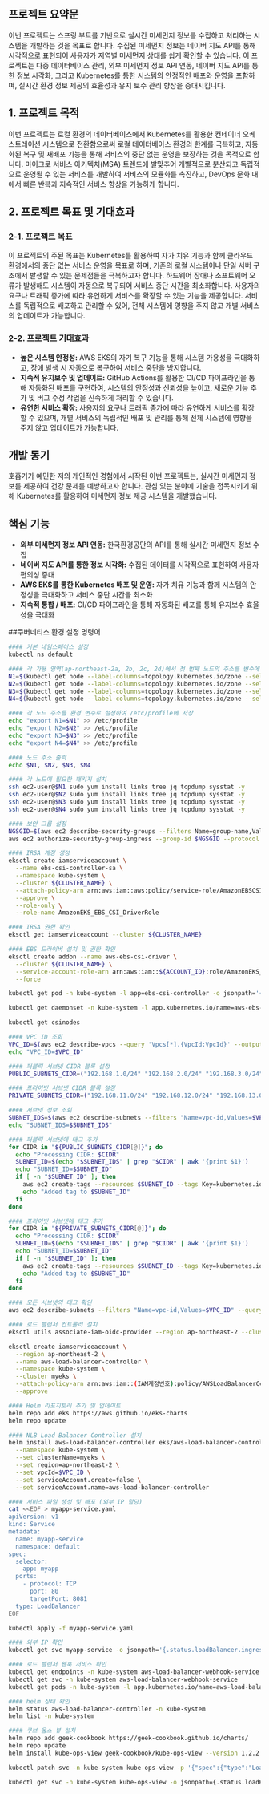
## 프로젝트 요약문
이번 프로젝트는 스프링 부트를 기반으로 실시간 미세먼지 정보를 수집하고 처리하는 시스템을 개발하는 것을 목표로 합니다. 수집된 미세먼지 정보는 네이버 지도 API를 통해 시각적으로 표현되어 사용자가 지역별 미세먼지 상태를 쉽게 확인할 수 있습니다. 이 프로젝트는 다중 데이터베이스 관리, 외부 미세먼지 정보 API 연동, 네이버 지도 API를 통한 정보 시각화, 그리고 Kubernetes를 통한 시스템의 안정적인 배포와 운영을 포함하며, 실시간 환경 정보 제공의 효율성과 유지 보수 관리 향상을 증대시킵니다.

## 1. 프로젝트 목적
이번 프로젝트는 로컬 환경의 데이터베이스에서 Kubernetes를 활용한 컨테이너 오케스트레이션 시스템으로 전환함으로써 로컬 데이터베이스 환경의 한계를 극복하고, 자동화된 복구 및 재배포 기능을 통해 서비스의 중단 없는 운영을 보장하는 것을 목적으로 합니다. 마이크로 서비스 아키텍처(MSA) 트렌드에 발맞추어 개별적으로 분산되고 독립적으로 운영될 수 있는 서비스를 개발하여 서비스의 모듈화를 촉진하고, DevOps 문화 내에서 빠른 반복과 지속적인 서비스 향상을 가능하게 합니다.

## 2. 프로젝트 목표 및 기대효과

### 2-1. 프로젝트 목표
이 프로젝트의 주된 목표는 Kubernetes를 활용하여 자가 치유 기능과 함께 클라우드 환경에서의 중단 없는 서비스 운영을 목표로 하며, 기존의 로컬 시스템이나 단일 서버 구조에서 발생할 수 있는 문제점들을 극복하고자 합니다. 하드웨어 장애나 소프트웨어 오류가 발생해도 시스템이 자동으로 복구되어 서비스 중단 시간을 최소화합니다. 사용자의 요구나 트래픽 증가에 따라 유연하게 서비스를 확장할 수 있는 기능을 제공합니다. 서비스를 독립적으로 배포하고 관리할 수 있어, 전체 시스템에 영향을 주지 않고 개별 서비스의 업데이트가 가능합니다.

### 2-2. 프로젝트 기대효과
- **높은 시스템 안정성:** AWS EKS의 자기 복구 기능을 통해 시스템 가용성을 극대화하고, 장애 발생 시 자동으로 복구하여 서비스 중단을 방지합니다.
- **지속적 유지보수 및 업데이트:** GitHub Actions를 활용한 CI/CD 파이프라인을 통해 자동화된 배포를 구현하여, 시스템의 안정성과 신뢰성을 높이고, 새로운 기능 추가 및 버그 수정 작업을 신속하게 처리할 수 있습니다.
- **유연한 서비스 확장:** 사용자의 요구나 트래픽 증가에 따라 유연하게 서비스를 확장할 수 있으며, 개별 서비스의 독립적인 배포 및 관리를 통해 전체 시스템에 영향을 주지 않고 업데이트가 가능합니다.

## 개발 동기
호흡기가 예민한 저의 개인적인 경험에서 시작된 이번 프로젝트는, 실시간 미세먼지 정보를 제공하여 건강 문제를 예방하고자 합니다. 관심 있는 분야에 기술을 접목시키기 위해 Kubernetes를 활용하여 미세먼지 정보 제공 시스템을 개발했습니다.

## 핵심 기능
- **외부 미세먼지 정보 API 연동:** 한국환경공단의 API를 통해 실시간 미세먼지 정보 수집
- **네이버 지도 API를 통한 정보 시각화:** 수집된 데이터를 시각적으로 표현하여 사용자 편의성 증대
- **AWS EKS를 통한 Kubernetes 배포 및 운영:** 자가 치유 기능과 함께 시스템의 안정성을 극대화하고 서비스 중단 시간을 최소화
- **지속적 통합 / 배포:** CI/CD 파이프라인을 통해 자동화된 배포를 통해 유지보수 효율성을 극대화



##쿠버네티스 환경 설졍 명령어
```bash
#### 기본 네임스페이스 설정
kubectl ns default

#### 각 가용 영역(ap-northeast-2a, 2b, 2c, 2d)에서 첫 번째 노드의 주소를 변수에 저장
N1=$(kubectl get node --label-columns=topology.kubernetes.io/zone --selector=topology.kubernetes.io/zone=ap-northeast-2a -o jsonpath={.items[0].status.addresses[0].address})
N2=$(kubectl get node --label-columns=topology.kubernetes.io/zone --selector=topology.kubernetes.io/zone=ap-northeast-2b -o jsonpath={.items[0].status.addresses[0].address})
N3=$(kubectl get node --label-columns=topology.kubernetes.io/zone --selector=topology.kubernetes.io/zone=ap-northeast-2c -o jsonpath={.items[0].status.addresses[0].address})
N4=$(kubectl get node --label-columns=topology.kubernetes.io/zone --selector=topology.kubernetes.io/zone=ap-northeast-2d -o jsonpath={.items[0].status.addresses[0].address})

#### 각 노드 주소를 환경 변수로 설정하여 /etc/profile에 저장
echo "export N1=$N1" >> /etc/profile
echo "export N2=$N2" >> /etc/profile
echo "export N3=$N3" >> /etc/profile
echo "export N4=$N4" >> /etc/profile

#### 노드 주소 출력
echo $N1, $N2, $N3, $N4

#### 각 노드에 필요한 패키지 설치
ssh ec2-user@$N1 sudo yum install links tree jq tcpdump sysstat -y
ssh ec2-user@$N2 sudo yum install links tree jq tcpdump sysstat -y
ssh ec2-user@$N3 sudo yum install links tree jq tcpdump sysstat -y
ssh ec2-user@$N4 sudo yum install links tree jq tcpdump sysstat -y

#### 보안 그룹 설정
NGSGID=$(aws ec2 describe-security-groups --filters Name=group-name,Values=*ng1* --query "SecurityGroups[*].[GroupId]" --output text)
aws ec2 authorize-security-group-ingress --group-id $NGSGID --protocol '-1' --cidr 192.168.1.100/32

#### IRSA 계정 생성
eksctl create iamserviceaccount \
  --name ebs-csi-controller-sa \
  --namespace kube-system \
  --cluster ${CLUSTER_NAME} \
  --attach-policy-arn arn:aws:iam::aws:policy/service-role/AmazonEBSCSIDriverPolicy \
  --approve \
  --role-only \
  --role-name AmazonEKS_EBS_CSI_DriverRole

#### IRSA 권한 확인
eksctl get iamserviceaccount --cluster ${CLUSTER_NAME}

#### EBS 드라이버 설치 및 권한 확인
eksctl create addon --name aws-ebs-csi-driver \
  --cluster ${CLUSTER_NAME} \
  --service-account-role-arn arn:aws:iam::${ACCOUNT_ID}:role/AmazonEKS_EBS_CSI_DriverRole \
  --force

kubectl get pod -n kube-system -l app=ebs-csi-controller -o jsonpath='{.items[0].spec.containers[*].name}' ; echo

kubectl get daemonset -n kube-system -l app.kubernetes.io/name=aws-ebs-csi-driver -o jsonpath='{.items[0].spec.template.spec.containers[*].name}' ; echo

kubectl get csinodes

#### VPC ID 조회
VPC_ID=$(aws ec2 describe-vpcs --query 'Vpcs[*].{VpcId:VpcId}' --output text)
echo "VPC_ID=$VPC_ID"

#### 퍼블릭 서브넷 CIDR 블록 설정
PUBLIC_SUBNETS_CIDR=("192.168.1.0/24" "192.168.2.0/24" "192.168.3.0/24" "192.168.4.0/24")

#### 프라이빗 서브넷 CIDR 블록 설정
PRIVATE_SUBNETS_CIDR=("192.168.11.0/24" "192.168.12.0/24" "192.168.13.0/24" "192.168.14.0/24")

#### 서브넷 정보 조회
SUBNET_IDS=$(aws ec2 describe-subnets --filters "Name=vpc-id,Values=$VPC_ID" --query 'Subnets[*].[SubnetId,CidrBlock]' --output text)
echo "SUBNET_IDS=$SUBNET_IDS"

#### 퍼블릭 서브넷에 태그 추가
for CIDR in "${PUBLIC_SUBNETS_CIDR[@]}"; do
  echo "Processing CIDR: $CIDR"
  SUBNET_ID=$(echo "$SUBNET_IDS" | grep "$CIDR" | awk '{print $1}')
  echo "SUBNET_ID=$SUBNET_ID"
  if [ -n "$SUBNET_ID" ]; then
    aws ec2 create-tags --resources $SUBNET_ID --tags Key=kubernetes.io/role/elb,Value=1
    echo "Added tag to $SUBNET_ID"
  fi
done

#### 프라이빗 서브넷에 태그 추가
for CIDR in "${PRIVATE_SUBNETS_CIDR[@]}"; do
  echo "Processing CIDR: $CIDR"
  SUBNET_ID=$(echo "$SUBNET_IDS" | grep "$CIDR" | awk '{print $1}')
  echo "SUBNET_ID=$SUBNET_ID"
  if [ -n "$SUBNET_ID" ]; then
    aws ec2 create-tags --resources $SUBNET_ID --tags Key=kubernetes.io/role/internal-elb,Value=1
    echo "Added tag to $SUBNET_ID"
  fi
done

#### 모든 서브넷의 태그 확인
aws ec2 describe-subnets --filters "Name=vpc-id,Values=$VPC_ID" --query 'Subnets[*].{ID:SubnetId,Tags:Tags}' --output table

#### 로드 밸런서 컨트롤러 설치
eksctl utils associate-iam-oidc-provider --region ap-northeast-2 --cluster myeks --approve

eksctl create iamserviceaccount \
  --region ap-northeast-2 \
  --name aws-load-balancer-controller \
  --namespace kube-system \
  --cluster myeks \
  --attach-policy-arn arn:aws:iam::(IAM계정번호):policy/AWSLoadBalancerControllerIAMPolicy \
  --approve

#### Helm 리포지토리 추가 및 업데이트
helm repo add eks https://aws.github.io/eks-charts
helm repo update

#### NLB Load Balancer Controller 설치
helm install aws-load-balancer-controller eks/aws-load-balancer-controller \
  --namespace kube-system \
  --set clusterName=myeks \
  --set region=ap-northeast-2 \
  --set vpcId=$VPC_ID \
  --set serviceAccount.create=false \
  --set serviceAccount.name=aws-load-balancer-controller

#### 서비스 파일 생성 및 배포 (외부 IP 할당)
cat <<EOF > myapp-service.yaml
apiVersion: v1
kind: Service
metadata:
  name: myapp-service
  namespace: default
spec:
  selector:
    app: myapp
  ports:
    - protocol: TCP
      port: 80
      targetPort: 8081
  type: LoadBalancer
EOF

kubectl apply -f myapp-service.yaml

#### 외부 IP 확인
kubectl get svc myapp-service -o jsonpath='{.status.loadBalancer.ingress[0].hostname}'

#### 로드 밸런서 웹훅 서비스 확인
kubectl get endpoints -n kube-system aws-load-balancer-webhook-service
kubectl get svc -n kube-system aws-load-balancer-webhook-service
kubectl get pods -n kube-system -l app.kubernetes.io/name=aws-load-balancer-controller

#### helm 상태 확인
helm status aws-load-balancer-controller -n kube-system
helm list -n kube-system

#### 쿠브 옵스 뷰 설치
helm repo add geek-cookbook https://geek-cookbook.github.io/charts/
helm repo update
helm install kube-ops-view geek-cookbook/kube-ops-view --version 1.2.2 --set env.TZ="Asia/Seoul" --namespace kube-system

kubectl patch svc -n kube-system kube-ops-view -p '{"spec":{"type":"LoadBalancer"}}'

kubectl get svc -n kube-system kube-ops-view -o jsonpath={.status.loadBalancer.ingress[0].hostname} | awk '{ print "KUBE-OPS-VIEW URL = http://"$1":8080/#scale=1.5"}'
